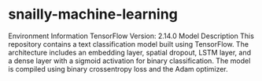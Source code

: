 # snailly-machine-learning
Environment Information
TensorFlow Version: 2.14.0
Model Description
This repository contains a text classification model built using TensorFlow. The architecture includes an embedding layer, spatial dropout, LSTM layer, and a dense layer with a sigmoid activation for binary classification. The model is compiled using binary crossentropy loss and the Adam optimizer.
